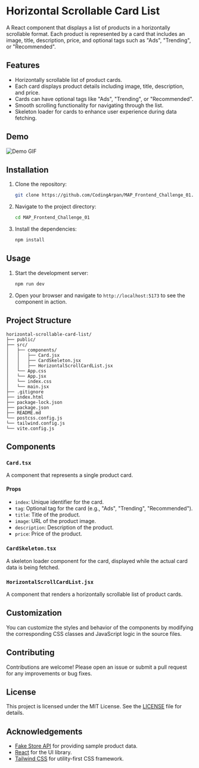
# Horizontal Scrollable Card List

A React component that displays a list of products in a horizontally scrollable format. Each product is represented by a card that includes an image, title, description, price, and optional tags such as "Ads", "Trending", or "Recommended".

## Features

- Horizontally scrollable list of product cards.
- Each card displays product details including image, title, description, and price.
- Cards can have optional tags like "Ads", "Trending", or "Recommended".
- Smooth scrolling functionality for navigating through the list.
- Skeleton loader for cards to enhance user experience during data fetching.

## Demo

![Demo GIF](path_to_demo_gif.gif)

## Installation

1. Clone the repository:

   ```bash
   git clone https://github.com/CodingArpan/MAP_Frontend_Challenge_01.git
   ```

2. Navigate to the project directory:

   ```bash
   cd MAP_Frontend_Challenge_01
   ```

3. Install the dependencies:

   ```bash
   npm install
   ```

## Usage

1. Start the development server:

   ```bash
   npm run dev
   ```

2. Open your browser and navigate to `http://localhost:5173` to see the component in action.

## Project Structure

```plaintext
horizontal-scrollable-card-list/
├── public/
├── src/
│   ├── components/
│   │   ├── Card.jsx
│   │   ├── CardSkeleton.jsx
│   │   ├── HorizontalScrollCardList.jsx
│   └── App.css
│   └── App.jsx
│   └── index.css
│   └── main.jsx
├── .gitignore
├── index.html
├── package-lock.json
├── package.json
├── README.md
└── postcss.config.js
└── tailwind.config.js
└── vite.config.js
```

## Components

### `Card.tsx`

A component that represents a single product card.

#### Props

- `index`: Unique identifier for the card.
- `tag`: Optional tag for the card (e.g., "Ads", "Trending", "Recommended").
- `title`: Title of the product.
- `image`: URL of the product image.
- `description`: Description of the product.
- `price`: Price of the product.

### `CardSkeleton.tsx`

A skeleton loader component for the card, displayed while the actual card data is being fetched.

### `HorizontalScrollCardList.jsx`

A component that renders a horizontally scrollable list of product cards.

## Customization

You can customize the styles and behavior of the components by modifying the corresponding CSS classes and JavaScript logic in the source files.

## Contributing

Contributions are welcome! Please open an issue or submit a pull request for any improvements or bug fixes.

## License

This project is licensed under the MIT License. See the [LICENSE](LICENSE) file for details.

## Acknowledgements

- [Fake Store API](https://fakestoreapi.com/) for providing sample product data.
- [React](https://reactjs.org/) for the UI library.
- [Tailwind CSS](https://tailwindcss.com/) for utility-first CSS framework.

